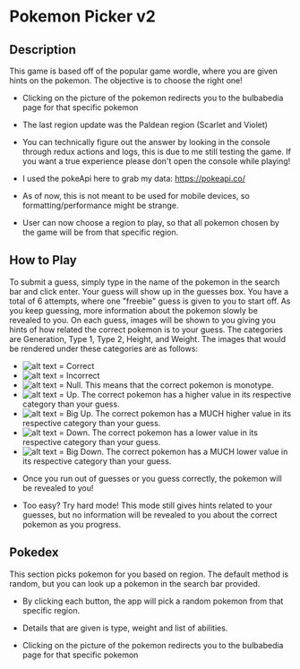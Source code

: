 # Pokemon Picker v2

## Description

This game is based off of the popular game wordle, where you are given hints on the pokemon. The objective is to choose the right one!

* Clicking on the picture of the pokemon redirects you to the bulbabedia page for that specific pokemon

* The last region update was the Paldean region (Scarlet and Violet)

* You can technically figure out the answer by looking in the console through redux actions and logs, this is due to me still testing the game. If you want a true experience please don't open the console while playing!

* I used the pokeApi here to grab my data: https://pokeapi.co/

* As of now, this is not meant to be used for mobile devices, so formatting/performance might be strange.

* User can now choose a region to play, so that all pokemon chosen by the game will be from that specific region.

## How to Play

To submit a guess, simply type in the name of the pokemon in the search bar and click enter. Your guess will show up in the guesses box. You have a total of 6 attempts, where one "freebie" guess is given to you to start off. As you keep guessing, more information about the pokemon slowly be revealed to you. On each guess, images will be shown to you giving you hints of how related the correct pokemon is to your guess. The categories are Generation, Type 1, Type 2, Height, and Weight. The images that would be rendered under these categories are as follows:

- ![alt text](https://emojipedia-us.s3.dualstack.us-west-1.amazonaws.com/thumbs/120/microsoft/310/large-green-square_1f7e9.png) = Correct
- ![alt text](https://emojipedia-us.s3.dualstack.us-west-1.amazonaws.com/thumbs/120/microsoft/310/large-red-square_1f7e5.png) = Incorrect
- ![alt text](https://emojipedia-us.s3.dualstack.us-west-1.amazonaws.com/thumbs/120/microsoft/310/large-blue-square_1f7e6.png) = Null. This means that the correct pokemon is monotype.
- ![alt text](https://emojipedia-us.s3.dualstack.us-west-1.amazonaws.com/thumbs/120/google/313/upwards-button_1f53c.png) = Up. The correct pokemon has a higher value in its respective category than your guess.
- ![alt text](https://emojipedia-us.s3.dualstack.us-west-1.amazonaws.com/thumbs/120/google/313/fast-up-button_23eb.png) = Big Up. The correct pokemon has a MUCH higher value in its respective category than your guess.
- ![alt text](https://emojipedia-us.s3.dualstack.us-west-1.amazonaws.com/thumbs/120/google/313/downwards-button_1f53d.png) = Down. The correct pokemon has a lower value in its respective category than your guess.
- ![alt text](https://emojipedia-us.s3.dualstack.us-west-1.amazonaws.com/thumbs/120/google/313/fast-down-button_23ec.png) = Big Down. The correct pokemon has a MUCH lower value in its respective category than your guess.

* Once you run out of guesses or you guess correctly, the pokemon will be revealed to you!

* Too easy? Try hard mode! This mode still gives hints related to your guesses, but no information will be revealed to you about the correct pokemon as you progress.



## Pokedex

This section picks pokemon for you based on region. The default method is random, but you can look up a pokemon in the search bar provided.

* By clicking each button, the app will pick a random pokemon from that specific region.

* Details that are given is type, weight and list of abilities.

* Clicking on the picture of the pokemon redirects you to the bulbabedia page for that specific pokemon
